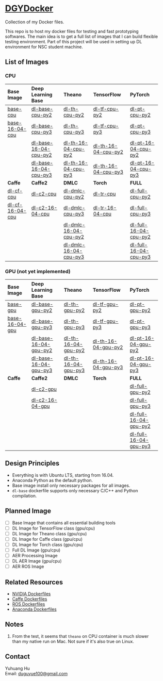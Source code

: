 # [DGYDocker](https://github.com/duguyue100/DGYDocker)

Collection of my Docker files.

This repo is to host my docker files for testing and fast prototyping softwares.
The main idea is to get a full list of images that I can build flexible testing environment.
Part of this project will be used in setting up DL environment for NSC student machine.

## List of Images

### CPU

|Base Image|Deep Learning Base|Theano|TensorFlow|PyTorch|
|:---------|:-----------------|:-----|:---------|:------|
|[base-cpu](./base/ubuntu-16-04-cpu)|[dl-base-cpu-py2](./dl-images/dl-base/ubuntu-16-04-cpu/python2)|[dl-th-cpu-py2](./dl-images/theano/ubuntu-16-04-cpu/python2)|[dl-tf-cpu-py2](./dl-images/tensorflow/ubuntu-16-04-cpu/python2)|[dl-pt-cpu-py2](./dl-images/pytorch/ubuntu-16-04-cpu/python2)|
|[base-16-04-cpu](./base/ubuntu-16-04-cpu)|[dl-base-cpu-py3](./dl-images/dl-base/ubuntu-16-04-cpu/python3)|[dl-th-cpu-py3](./dl-images/theano/ubuntu-16-04-cpu/python3)|[dl-tf-cpu-py3](./dl-images/tensorflow/ubuntu-16-04-cpu/python3)|[dl-pt-cpu-py3](./dl-images/pytorch/ubuntu-16-04-cpu/python3)|
||[dl-base-16-04-cpu-py2](./dl-images/dl-base/ubuntu-16-04-cpu/python2)|[dl-th-16-04-cpu-py2](./dl-images/theano/ubuntu-16-04-cpu/python2)|[dl-th-16-04-cpu-py2](./dl-images/tensorflow/ubuntu-16-04-cpu/python2)|[dl-pt-16-04-cpu-py2](./dl-images/pytorch/ubuntu-16-04-cpu/python2)|
||[dl-base-16-04-cpu-py3](./dl-images/dl-base/ubuntu-16-04-cpu/python3)|[dl-th-16-04-cpu-py3](./dl-images/theano/ubuntu-16-04-cpu/python3)|[dl-th-16-04-cpu-py3](./dl-images/tensorflow/ubuntu-16-04-cpu/python3)|[dl-pt-16-04-cpu-py3](./dl-images/pytorch/ubuntu-16-04-cpu/python3)|
|__Caffe__|__Caffe2__|__DMLC__|__Torch__|__FULL__|
|[dl-cf-cpu](./dl-images/caffe/ubuntu-16-04-cpu)|[dl-c2-cpu](./dl-images/caffe2/ubuntu-16-04-cpu)|[dl-dmlc-cpu-py2](./dl-images/dmlc/ubuntu-16-04-cpu/python2)|[dl-tr-cpu](./dl-images/torch/ubuntu-16-04-cpu)|[dl-full-cpu-py2](./dl-images/full/ubuntu-16-04-cpu/python2)|
|[dl-cf-16-04-cpu](./dl-images/caffe/ubuntu-16-04-cpu)|[dl-c2-16-04-cpu](./dl-images/caffe2/ubuntu-16-04-cpu)|[dl-dmlc-cpu-py3](./dl-images/dmlc/ubuntu-16-04-cpu/python3)|[dl-tr-16-04-cpu](./dl-images/torch/ubuntu-16-04-cpu)|[dl-full-cpu-py3](./dl-images/full/ubuntu-16-04-cpu/python3)|
|         |          |[dl-dmlc-16-04-cpu-py2](./dl-images/dmlc/ubuntu-16-04-cpu/python2)|         |[dl-full-16-04-cpu-py2](./dl-images/full/ubuntu-16-04-cpu/python2)|
|         |          |[dl-dmlc-16-04-cpu-py3](./dl-images/dmlc/ubuntu-16-04-cpu/python3)|         |[dl-full-16-04-cpu-py3](./dl-images/full/ubuntu-16-04-cpu/python3)|

### GPU (not yet implemented)

|Base Image|Deep Learning Base|Theano|TensorFlow|PyTorch|
|:---------|:-----------------|:-----|:---------|:------|
|[base-gpu](./base/ubuntu-16-04-gpu)|[dl-base-gpu-py2](./dl-images/dl-base/ubuntu-16-04-gpu/python2)|[dl-th-gpu-py2](./dl-images/theano/ubuntu-16-04-gpu/python2)|[dl-tf-gpu-py2](./dl-images/tensorflow/ubuntu-16-04-gpu/python2)|[dl-pt-gpu-py2](./dl-images/pytorch/ubuntu-16-04-gpu/python2)|
|[base-16-04-gpu](./base/ubuntu-16-04-gpu)|[dl-base-gpu-py3](./dl-images/dl-base/ubuntu-16-04-gpu/python3)|[dl-th-gpu-py3](./dl-images/theano/ubuntu-16-04-gpu/python3)|[dl-tf-gpu-py3](./dl-images/tensorflow/ubuntu-16-04-gpu/python3)|[dl-pt-gpu-py3](./dl-images/pytorch/ubuntu-16-04-gpu/python3)|
||[dl-base-16-04-gpu-py2](./dl-images/dl-base/ubuntu-16-04-gpu/python2)|[dl-th-16-04-gpu-py2](./dl-images/theano/ubuntu-16-04-gpu/python2)|[dl-th-16-04-gpu-py2](./dl-images/tensorflow/ubuntu-16-04-gpu/python2)|[dl-pt-16-04-gpu-py2](./dl-images/pytorch/ubuntu-16-04-gpu/python2)|
||[dl-base-16-04-gpu-py3](./dl-images/dl-base/ubuntu-16-04-gpu/python3)|[dl-th-16-04-gpu-py3](./dl-images/theano/ubuntu-16-04-gpu/python3)|[dl-th-16-04-gpu-py3](./dl-images/tensorflow/ubuntu-16-04-gpu/python3)|[dl-pt-16-04-gpu-py3](./dl-images/pytorch/ubuntu-16-04-gpu/python3)|
|__Caffe__|__Caffe2__|__DMLC__|__Torch__|__FULL__|
|         |[dl-c2-gpu](./dl-images/caffe2/ubuntu-16-04-gpu)|        |         |[dl-full-gpu-py2](./dl-images/full/ubuntu-16-04-gpu/python2)|
|         |[dl-c2-16-04-gpu](./dl-images/caffe2/ubuntu-16-04-gpu)|        |         |[dl-full-gpu-py3](./dl-images/full/ubuntu-16-04-gpu/python3)|
|         |          |        |         |[dl-full-16-04-gpu-py2](./dl-images/full/ubuntu-16-04-gpu/python2)|
|         |          |        |         |[dl-full-16-04-gpu-py3](./dl-images/full/ubuntu-16-04-gpu/python3)|

## Design Principles

+ Everything is with Ubuntu LTS, starting from 16.04.
+ Anaconda Python as the default python.
+ Base image install only necessary packages for all images.
+ `dl-base` dockerfile supports only necessary C/C++ and Python compilation.

## Planned Image

+ [ ] Base Image that contains all essential building tools
+ [ ] DL Image for TensorFlow class (gpu/cpu)
+ [ ] DL Image for Theano class (gpu/cpu)
+ [ ] DL Image for Caffe class (gpu/cpu)
+ [ ] DL Image for Torch class (gpu/cpu)
+ [ ] Full DL Image (gpu/cpu)
+ [ ] AER Processing Image
+ [ ] DL AER Image (gpu/cpu)
+ [ ] AER ROS Image

## Related Resources

+ [NVIDIA Dockerfiles](https://gitlab.com/nvidia/cuda)
+ [Caffe Dockerfiles](https://github.com/BVLC/caffe/tree/master/docker)
+ [ROS Dockerfiles](https://github.com/osrf/docker_images/tree/7ba58fc107b368d6409c22161070eb93e562f240/ros)
+ [Anaconda Dockerfiles](https://github.com/ContinuumIO/docker-images)

## Notes

1. From the test, it seems that `theano` on CPU container is much slower than my native run on Mac.
Not sure if it's also true on Linux.

## Contact

Yuhuang Hu  
Email: duguyue100@gmail.com
